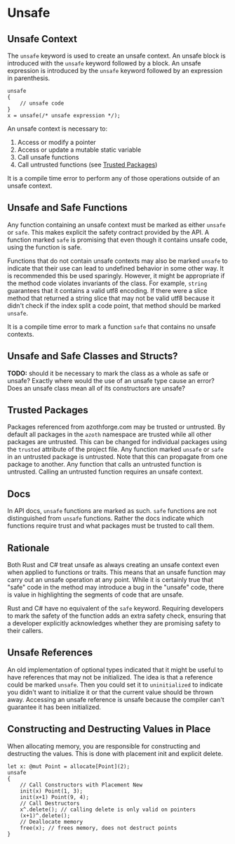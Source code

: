 # Unsafe

## Unsafe Context

The `unsafe` keyword is used to create an unsafe context. An unsafe block is introduced with the
`unsafe` keyword followed by a block. An unsafe expression is introduced by the `unsafe` keyword
followed by an expression in parenthesis.

```azoth
unsafe
{
    // unsafe code
}
x = unsafe(/* unsafe expression */);
```

An unsafe context is necessary to:

1. Access or modify a pointer
2. Access or update a mutable static variable
3. Call unsafe functions
4. Call untrusted functions (see [Trusted Packages](#TrustedPackages))

It is a compile time error to perform any of those operations outside of an unsafe context.

## Unsafe and Safe Functions

Any function containing an unsafe context must be marked as either `unsafe` or `safe`. This makes
explicit the safety contract provided by the API. A function marked `safe` is promising that even
though it contains unsafe code, using the function is safe.

Functions that do not contain unsafe contexts may also be marked `unsafe` to indicate that their use
can lead to undefined behavior in some other way. It is recommended this be used sparingly. However,
it might be appropriate if the method code violates invariants of the class. For example, `string`
guarantees that it contains a valid utf8 encoding. If there were a slice method that returned a
string slice that may not be valid utf8 because it didn't check if the index split a code point,
that method should be marked `unsafe`.

It is a compile time error to mark a function `safe` that contains no unsafe contexts.

## Unsafe and Safe Classes and Structs?

**TODO:** should it be necessary to mark the class as a whole as safe or unsafe? Exactly where would
the use of an unsafe type cause an error? Does an unsafe class mean all of its constructors are
unsafe?

## Trusted Packages

Packages referenced from azothforge.com may be trusted or untrusted. By default all packages in the
`azoth` namespace are trusted while all other packages are untrusted. This can be changed for
individual packages using the `trusted` attribute of the project file. Any function marked `unsafe`
or `safe` in an untrusted package is untrusted. Note that this can propagate from one package to
another. Any function that calls an untrusted function is untrusted. Calling an untrusted function
requires an unsafe context.

## Docs

In API docs, `unsafe` functions are marked as such. `safe` functions are not distinguished from
`unsafe` functions. Rather the docs indicate which functions require trust and what packages must be
trusted to call them.

## Rationale

Both Rust and C# treat unsafe as always creating an unsafe context even when applied to functions or
traits. This means that an unsafe function may carry out an unsafe operation at any point. While it
is certainly true that "safe" code in the method may introduce a bug in the "unsafe" code, there is
value in highlighting the segments of code that are unsafe.

Rust and C# have no equivalent of the `safe` keyword. Requiring developers to mark the safety of the
function adds an extra safety check, ensuring that a developer explicitly acknowledges whether they
are promising safety to their callers.

## Unsafe References

An old implementation of optional types indicated that it might be useful to have references that
may not be initialized. The idea is that a reference could be marked `unsafe`. Then you could set it
to `uninitialized` to indicate you didn't want to initialize it or that the current value should be
thrown away. Accessing an unsafe reference is unsafe because the compiler can't guarantee it has
been initialized.

## Constructing and Destructing Values in Place

When allocating memory, you are responsible for constructing and destructing the values. This is
done with placement init and explicit delete.

```azoth
let x: @mut Point = allocate[Point](2);
unsafe
{
    // Call Constructors with Placement New
    init(x) Point(1, 3);
    init(x+1) Point(9, 4);
    // Call Destructors
    x^.delete(); // calling delete is only valid on pointers
    (x+1)^.delete();
    // Deallocate memory
    free(x); // frees memory, does not destruct points
}
```
